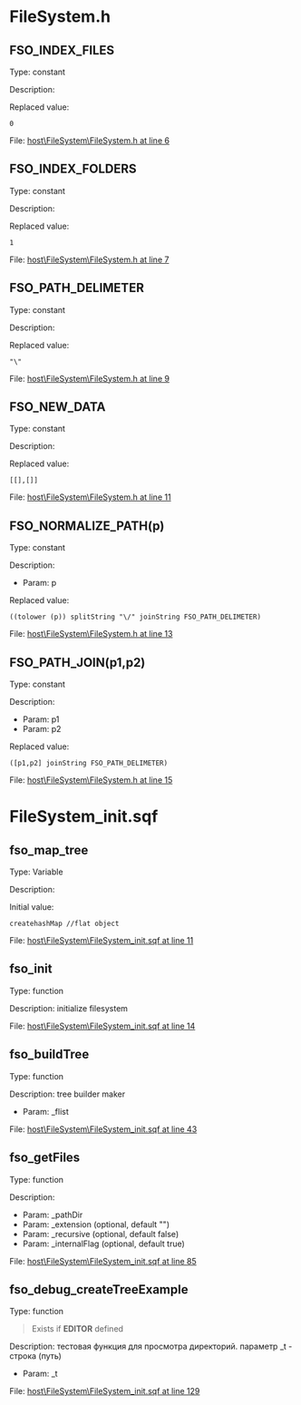 # FileSystem.h

## FSO_INDEX_FILES

Type: constant

Description: 


Replaced value:
```sqf
0
```
File: [host\FileSystem\FileSystem.h at line 6](../../../Src/host/FileSystem/FileSystem.h#L6)
## FSO_INDEX_FOLDERS

Type: constant

Description: 


Replaced value:
```sqf
1
```
File: [host\FileSystem\FileSystem.h at line 7](../../../Src/host/FileSystem/FileSystem.h#L7)
## FSO_PATH_DELIMETER

Type: constant

Description: 


Replaced value:
```sqf
"\"
```
File: [host\FileSystem\FileSystem.h at line 9](../../../Src/host/FileSystem/FileSystem.h#L9)
## FSO_NEW_DATA

Type: constant

Description: 


Replaced value:
```sqf
[[],[]]
```
File: [host\FileSystem\FileSystem.h at line 11](../../../Src/host/FileSystem/FileSystem.h#L11)
## FSO_NORMALIZE_PATH(p)

Type: constant

Description: 
- Param: p

Replaced value:
```sqf
((tolower (p)) splitString "\/" joinString FSO_PATH_DELIMETER)
```
File: [host\FileSystem\FileSystem.h at line 13](../../../Src/host/FileSystem/FileSystem.h#L13)
## FSO_PATH_JOIN(p1,p2)

Type: constant

Description: 
- Param: p1
- Param: p2

Replaced value:
```sqf
([p1,p2] joinString FSO_PATH_DELIMETER)
```
File: [host\FileSystem\FileSystem.h at line 15](../../../Src/host/FileSystem/FileSystem.h#L15)
# FileSystem_init.sqf

## fso_map_tree

Type: Variable

Description: 


Initial value:
```sqf
createhashMap //flat object
```
File: [host\FileSystem\FileSystem_init.sqf at line 11](../../../Src/host/FileSystem/FileSystem_init.sqf#L11)
## fso_init

Type: function

Description: initialize filesystem


File: [host\FileSystem\FileSystem_init.sqf at line 14](../../../Src/host/FileSystem/FileSystem_init.sqf#L14)
## fso_buildTree

Type: function

Description: tree builder maker
- Param: _flist

File: [host\FileSystem\FileSystem_init.sqf at line 43](../../../Src/host/FileSystem/FileSystem_init.sqf#L43)
## fso_getFiles

Type: function

Description: 
- Param: _pathDir
- Param: _extension (optional, default "")
- Param: _recursive (optional, default false)
- Param: _internalFlag (optional, default true)

File: [host\FileSystem\FileSystem_init.sqf at line 85](../../../Src/host/FileSystem/FileSystem_init.sqf#L85)
## fso_debug_createTreeExample

Type: function

> Exists if **EDITOR** defined

Description: тестовая функция для просмотра директорий. параметр _t - строка (путь)
- Param: _t

File: [host\FileSystem\FileSystem_init.sqf at line 129](../../../Src/host/FileSystem/FileSystem_init.sqf#L129)
